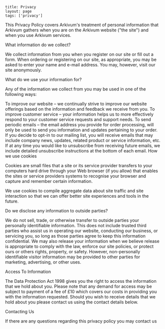 ```
title: Privacy
layout: page
tags: ['privacy']
```

This Privacy Policy covers Arkivum's treatment of personal information that Arkivum gathers when you are on the Arkivum website ("the site") and when you use Arkivum services.

What information do we collect? 

We collect information from you when you register on our site or fill out a form. When ordering or registering on our site, as appropriate, you may be asked to enter your name and e-mail address. You may, however, visit our site anonymously.

What do we use your information for?

Any of the information we collect from you may be used in one of the following ways:

To improve our website – we continually strive to improve our website offerings based on the information and feedback we receive from you.
To improve customer service – your information helps us to more effectively respond to your customer service requests and support needs.
To send periodic emails – the email address you provide for order processing, will only be used to send you information and updates pertaining to your order. If you decide to opt-in to our mailing list, you will receive emails that may include company news, updates, related product or service information, etc. If at any time you would like to unsubscribe from receiving future emails, we include detailed unsubscribe instructions at the bottom of each email.
How we use cookies

Cookies are small files that a site or its service provider transfers to your computers hard drive through your Web browser (if you allow) that enables the sites or service providers systems to recognise your browser and capture and remember certain information.

We use cookies to compile aggregate data about site traffic and site interaction so that we can offer better site experiences and tools in the future.

Do we disclose any information to outside parties?

We do not sell, trade, or otherwise transfer to outside parties your personally identifiable information. This does not include trusted third parties who assist us in operating our website, conducting our business, or servicing you, so long as those parties agree to keep this information confidential. We may also release your information when we believe release is appropriate to comply with the law, enforce our site policies, or protect ours or others rights, property, or safety. However, non-personally identifiable visitor information may be provided to other parties for marketing, advertising, or other uses.

Access To Information

The Data Protection Act 1998 gives you the right to access the information that we hold about you. Please note that any demand for access may be subject to payment of a fee of £10 which covers our costs in providing you with the information requested. Should you wish to receive details that we hold about you please contact us using the contact details below.

Contacting Us

If there are any questions regarding this privacy policy you may contact us

